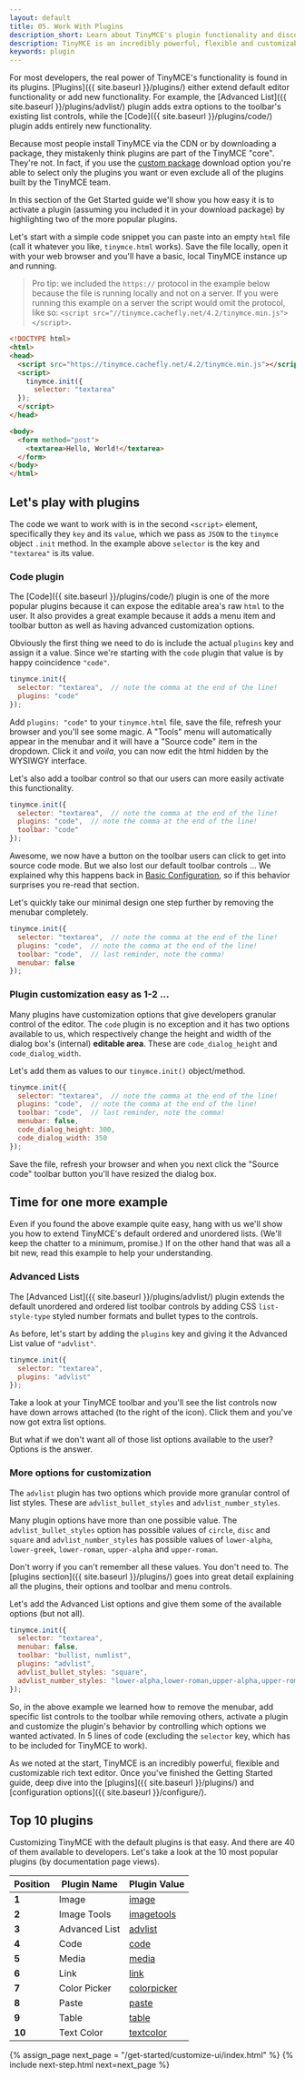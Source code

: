 ```yaml
---
layout: default
title: 05. Work With Plugins
description_short: Learn about TinyMCE's plugin functionality and discover our Top 10 plugins.
description: TinyMCE is an incredibly powerful, flexible and customizable rich text editor. In this section we will show you the power of plugins with several working examples.
keywords: plugin
---
```


For most developers, the real power of TinyMCE's functionality is found in its plugins. [Plugins]({{ site.baseurl }}/plugins/) either extend default editor functionality or add new functionality. For example, the [Advanced List]({{ site.baseurl }}/plugins/advlist/) plugin adds extra options to the toolbar's existing list controls, while the [Code]({{ site.baseurl }}/plugins/code/) plugin adds entirely new functionality.

Because most people install TinyMCE via the CDN or by downloading a package, they mistakenly think plugins are part of the TinyMCE "core". They're not. In fact, if you use the [custom package](http://www.tinymce.com/download/custom_package.php) download option you're able to select only the plugins you want or even exclude all of the plugins built by the TinyMCE team.

In this section of the Get Started guide we'll show you how easy it is to activate a plugin (assuming you included it in your download package) by highlighting two of the more popular plugins.

Let's start with a simple code snippet you can paste into an empty `html` file (call it whatever you like, `tinymce.html` works). Save the file locally, open it with your web browser and you'll have a basic, local TinyMCE instance up and running.

> Pro tip: we included the `https://` protocol in the example below because the file is running locally and not on a server. If you were running this example on a server the script would omit the protocol, like so: `<script src="//tinymce.cachefly.net/4.2/tinymce.min.js"></script>`.

```html
<!DOCTYPE html>
<html>
<head>
  <script src="https://tinymce.cachefly.net/4.2/tinymce.min.js"></script>
  <script>
    tinymce.init({
      selector: "textarea"
  });
  </script>
</head>

<body>
  <form method="post">
    <textarea>Hello, World!</textarea>
  </form>
</body>
</html>
```


## Let's play with plugins

The code we want to work with is in the second `<script>` element, specifically they `key` and its `value`, which we pass as `JSON` to the `tinymce` object `.init` method. In the example above `selector` is the key and `"textarea"` is its value.

### Code plugin

The [Code]({{ site.baseurl }}/plugins/code/) plugin is one of the more popular plugins because it can expose the editable area's raw `html` to the user. It also provides a great example because it adds a menu item and toolbar button as well as having advanced customization options.

Obviously the first thing we need to do is include the actual `plugins` key and assign it a value. Since we're starting with the `code` plugin that value is by happy coincidence `"code"`.

```js
tinymce.init({
  selector: "textarea",  // note the comma at the end of the line!
  plugins: "code"
});
```

Add `plugins: "code"` to your `tinymce.html` file, save the file, refresh your browser and you'll see some magic. A "Tools" menu will automatically appear in the menubar and it will have a "Source code" item in the dropdown. Click it and *voila*, you can now edit the html hidden by the WYSIWGY interface.

Let's also add a toolbar control so that our users can more easily activate this functionality.

```js
tinymce.init({
  selector: "textarea",  // note the comma at the end of the line!
  plugins: "code",  // note the comma at the end of the line!
  toolbar: "code"
});
```

Awesome, we now have a button on the toolbar users can click to get into source code mode. But we also lost our default toolbar controls ... We explained why this happens back in [Basic Configuration](../basic-setup/), so if this behavior surprises you re-read that section.

Let's quickly take our minimal design one step further by removing the menubar completely.

```js
tinymce.init({
  selector: "textarea",  // note the comma at the end of the line!
  plugins: "code",  // note the comma at the end of the line!
  toolbar: "code",  // last reminder, note the comma!
  menubar: false
});
```

### Plugin customization easy as 1-2 ...

Many plugins have customization options that give developers granular control of the editor. The `code` plugin is no exception and it has two options available to us, which respectively change the height and width of the dialog box's (internal) **editable area**. These are `code_dialog_height` and `code_dialog_width`.

Let's add them as values to our `tinymce.init()` object/method.

```js
tinymce.init({
  selector: "textarea",  // note the comma at the end of the line!
  plugins: "code",  // note the comma at the end of the line!
  toolbar: "code",  // last reminder, note the comma!
  menubar: false,
  code_dialog_height: 300,
  code_dialog_width: 350
});
```

Save the file, refresh your browser and when you next click the "Source code" toolbar button you'll have resized the dialog box.


## Time for one more example

Even if you found the above example quite easy, hang with us we'll show you how to extend TinyMCE's default ordered and unordered lists. (We'll keep the chatter to a minimum, promise.) If on the other hand that was all a bit new, read this example to help your understanding.

### Advanced Lists

The [Advanced List]({{ site.baseurl }}/plugins/advlist/) plugin extends the default unordered and ordered list toolbar controls by adding CSS `list-style-type` styled number formats and bullet types to the controls.

As before, let's start by adding the `plugins` key and giving it the Advanced List value of `"advlist"`.

```js
tinymce.init({
  selector: "textarea",
  plugins: "advlist"
});
```

Take a look at your TinyMCE toolbar and you'll see the list controls now have down arrows attached (to the right of the icon). Click them and you've now got extra list options.

But what if we don't want all of those list options available to the user? Options is the answer.

### More options for customization

The `advlist` plugin has two options which provide more granular control of list styles. These are `advlist_bullet_styles` and `advlist_number_styles`.

Many plugin options have more than one possible value. The `advlist_bullet_styles` option has possible values of `circle`, `disc` and `square` and `advlist_number_styles` has possible values of `lower-alpha`, `lower-greek`, `lower-roman`, `upper-alpha` and `upper-roman`.

Don't worry if you can't remember all these values. You don't need to. The [plugins section]({{ site.baseurl }}/plugins/) goes into great detail explaining all the plugins, their options and toolbar and menu controls.

Let's add the Advanced List options and give them some of the available options (but not all).

```js
tinymce.init({
  selector: "textarea",
  menubar: false,
  toolbar: "bullist, numlist",
  plugins: "advlist",
  advlist_bullet_styles: "square",
  advlist_number_styles: "lower-alpha,lower-roman,upper-alpha,upper-roman"
});
```

So, in the above example we learned how to remove the menubar, add specific list controls to the toolbar while removing others, activate a plugin and customize the plugin's behavior by controlling which options we wanted activated. In 5 lines of code (excluding the `selector` key, which has to be included for TinyMCE to work).

As we noted at the start, TinyMCE is an incredibly powerful, flexible and customizable rich text editor. Once you've finished the Getting Started guide, deep dive into the [plugins]({{ site.baseurl }}/plugins/) and [configuration options]({{ site.baseurl }}/configure/).


## Top 10 plugins

Customizing TinyMCE with the default plugins is that easy. And there are 40 of them available to developers. Let's take a look at the 10 most popular plugins (by documentation page views).

| Position | Plugin Name   | Plugin Value |
|----------|---------------|--------------|
| **1**    | Image         | [image](/plugins/image/) |
| **2**    | Image Tools   | [imagetools](/plugins/image-tools/) |
| **3**    | Advanced List | [advlist](/plugins/advanced-list/) |
| **4**    | Code          | [code](/plugins/code/) |
| **5**    | Media         | [media](/plugins/media/) |
| **6**    | Link          | [link](/plugins/link) |
| **7**    | Color Picker  | [colorpicker](/plugins/color-picker/) |
| **8**    | Paste         | [paste](/plugins/paste/) |
| **9**    | Table         | [table](/plugins/table/) |
| **10**   | Text Color    | [textcolor](/plugins/text-color) |

{% assign_page next_page = "/get-started/customize-ui/index.html" %}
{% include next-step.html next=next_page %}
